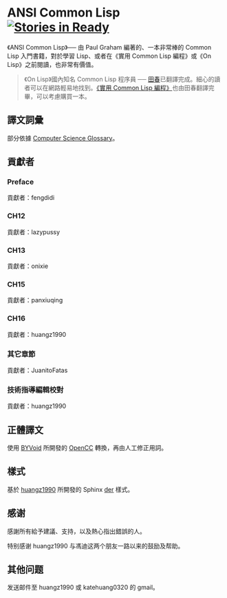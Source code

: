 # ANSI Common Lisp [![Stories in Ready](https://badge.waffle.io/acl-translation/acl-chinese.png)](http://waffle.io/acl-translation/acl-chinese)

《ANSI Common Lisp》── 由 Paul Graham 編著的、一本非常棒的 Common Lisp 入門書籍，對於學習 Lisp、或者在《實用 Common Lisp 編程》或《On Lisp》之前閱讀，也非常有價值。

> 《On Lisp》國內知名 Common Lisp 程序員 ── [田春](http://tianchunbinghe.blog.163.com)已翻譯完成。細心的讀者可以在網路輕易地找到。[《實用 Common Lisp 編程》](http://www.ituring.com.cn/book/742)也由田春翻譯完畢，可以考慮購買一本。

## 譯文詞彙

部分依據 [Computer Science Glossary](https://github.com/JuanitoFatas/Computer-Science-Glossary)。

## 貢獻者

### Preface

貢獻者：fengdidi

### CH12

貢獻者：lazypussy

### CH13

貢獻者：onixie

### CH15

貢獻者：panxiuqing

### CH16

貢獻者：huangz1990

### 其它章節

貢獻者：JuanitoFatas

### 技術指導編輯校對

貢獻者：huangz1990

## 正體譯文

使用 [BYVoid][byv] 所開發的 [OpenCC][occ] 轉換，再由人工修正用詞。

## 樣式

基於 [huangz1990](https://github.com/huangz1990) 所開發的 Sphinx [der](https://github.com/huangz1990/der) 樣式。

## 感谢

感謝所有給予建議、支持，以及熱心指出錯誤的人。

特别感谢 huangz1990 与馮迪这两个朋友一路以来的鼓励及帮助。

## 其他问题

发送邮件至 huangz1990 或 katehuang0320 的 gmail。


[byv]: https://github.com/byvoid
[occ]: https://github.com/byvoid/opencc
